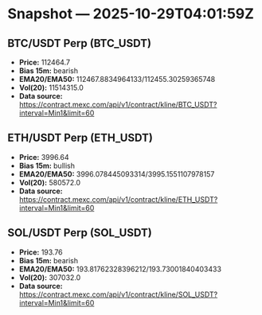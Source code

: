 # Snapshot — 2025-10-29T04:01:59Z

## BTC/USDT Perp (BTC_USDT)
- **Price:** 112464.7
- **Bias 15m:** bearish
- **EMA20/EMA50:** 112467.8834964133/112455.30259365748
- **Vol(20):** 11514315.0
- **Data source:** https://contract.mexc.com/api/v1/contract/kline/BTC_USDT?interval=Min1&limit=60

## ETH/USDT Perp (ETH_USDT)
- **Price:** 3996.64
- **Bias 15m:** bullish
- **EMA20/EMA50:** 3996.078445093314/3995.1551107978157
- **Vol(20):** 580572.0
- **Data source:** https://contract.mexc.com/api/v1/contract/kline/ETH_USDT?interval=Min1&limit=60

## SOL/USDT Perp (SOL_USDT)
- **Price:** 193.76
- **Bias 15m:** bearish
- **EMA20/EMA50:** 193.81762328396212/193.73001840403433
- **Vol(20):** 307032.0
- **Data source:** https://contract.mexc.com/api/v1/contract/kline/SOL_USDT?interval=Min1&limit=60

